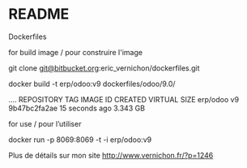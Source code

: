 # README #


Dockerfiles


for build image / pour construire l'image

git clone git@bitbucket.org:eric_vernichon/dockerfiles.git

docker build -t erp/odoo:v9  dockerfiles/odoo/9.0/

....
REPOSITORY TAG IMAGE ID CREATED VIRTUAL SIZE
erp/odoo v9 9b47bc2fa2ae 15 seconds ago 3.343 GB



for use / pour l’utiliser

docker run -p 8069:8069 -t -i erp/odoo:v9 



Plus de détails sur mon site  http://www.vernichon.fr/?p=1246